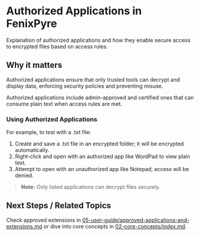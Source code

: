 # Authorized Applications in FenixPyre

Explanation of authorized applications and how they enable secure access to encrypted files based on access rules.


## Why it matters
Authorized applications ensure that only trusted tools can decrypt and display data, enforcing security policies and preventing misuse.

Authorized applications include admin-approved and certified ones that can consume plain text when access rules are met.

### Using Authorized Applications
For example, to test with a .txt file:
1. Create and save a .txt file in an encrypted folder; it will be encrypted automatically.
2. Right-click and open with an authorized app like WordPad to view plain text.
3. Attempt to open with an unauthorized app like Notepad; access will be denied.

<!-- IMG: ./media/05-user-guide/encrypted-file-icon.png | Alt: Icon indicating an encrypted file -->

> **Note:** Only listed applications can decrypt files securely.

## Next Steps / Related Topics
Check approved extensions in [05-user-guide/approved-applications-and-extensions.md](./approved-applications-and-extensions.md) or dive into core concepts in [02-core-concepts/index.md](../02-core-concepts/index.md).